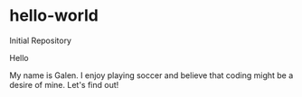 # hello-world
Initial Repository 

Hello

My name is Galen. I enjoy playing soccer and believe that coding might be a desire of mine.
Let's find out!
